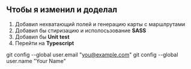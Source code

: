 ## Чтобы я изменил и доделал

1) Добавил нехватающий полей и генерацию карты с маршлрутами
2) Добавил бы стиризацию и исполосьзование **SASS**
3) Добавил бы **Unit test**
4) Перейти на **Typescript**


 git config --global user.email "you@example.com"
  git config --global user.name "Your Name"